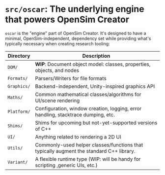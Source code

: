 ﻿# `src/oscar`: The underlying engine that powers OpenSim Creator

`oscar` is the "engine" part of OpenSim Creator. It's designed to have
a minimal, OpenSim-independent, dependency set while providing what's
typically necessary when creating research tooling:

| Directory | Description |
| - | - |
| `DOM/` | **WIP**: Document object model: classes, properties, objects, and nodes |
| `Formats/` | Parsers/Writers for file formats |
| `Graphics/` | Backend-independent, Unity-inspired graphics API |
| `Maths/` | Common mathematical classes/algorithms for UI/scene rendering |
| `Platform/` | Configuration, window creation, logging, error handling, stacktrace dumping, etc. |
| `Shims/` | Shims for upcoming but not-yet-supported versions of C++ |
| `UI/` | Anything related to rendering a 2D UI |
| `Utils/` | Commonly-used helper classes/functions that typically augment the standard C++ library. |
| `Variant/` | A flexible runtime type (WIP: will be handy for scripting ,generic UIs, etc.) |
